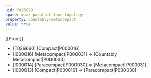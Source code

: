 ```yaml
---
uid: T026679
space: weak-parallel-line-topology
property: countably-metacompact
value: true
---
```

[[Proof]]

* [T026660] [Compact|P000016]
* [I000016] [Metacompact|P000031] => [Countably Metacompact|P000033]
* [I000014] [Paracompact|P000030] => [Metacompact|P000031]
* [I000013] [Compact|P000016] => [Paracompact|P000030]

